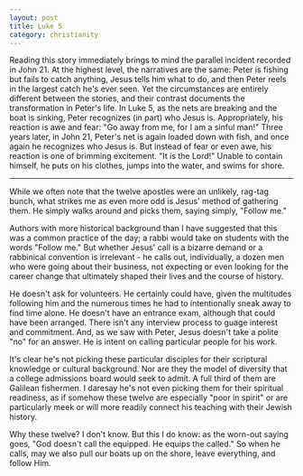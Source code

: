 ```yaml
---
layout: post
title: Luke 5
category: christianity
---
```


Reading this story immediately brings to mind the parallel incident recorded in John 21. At the highest level, the narratives are the same: Peter is fishing but fails to catch anything, Jesus tells him what to do, and then Peter reels in the largest catch he's ever seen.  Yet the circumstances are entirely different between the stories, and their contrast documents the transformation in Peter's life.  In Luke 5, as the nets are breaking and the boat is sinking, Peter recognizes (in part) who Jesus is.  Appropriately, his reaction is awe and fear: "Go away from me, for I am a sinful man!"
Three years later, in John 21, Peter's net is again loaded down with fish, and once again he recognizes who Jesus is.  But instead of fear or even awe, his reaction is one of brimming excitement.  "It is the Lord!"  Unable to contain himself, he puts on his clothes, jumps into the water, and swims for shore.

***

While we often note that the twelve apostles were an unlikely, rag-tag bunch, what strikes me as even more odd is Jesus' method of gathering them.  He simply walks around and picks them, saying simply, "Follow me."

Authors with more historical background than I have suggested that this was a common practice of the day; a rabbi would take on students with the words "Follow me."  But whether Jesus' call is a bizarre demand or a rabbinical convention is irrelevant - he calls out, individually, a dozen men who were going about their business, not expecting or even looking for the career change that ultimately shaped their lives and the course of history.

He doesn't ask for volunteers.  He certainly could have, given the multitudes following him and the numerous times he had to intentionally sneak away to find time alone.  He doesn't have an entrance exam, although that could have been arranged.  There isn't any interview process to guage interest and commitment.  And, as we saw with Peter, Jesus doesn't take a polite "no" for an answer.  He is intent on calling particular people for his work.

It's clear he's not picking these particular disciples for their scriptural knowledge or cultural background.  Nor are they the model of diversity that a college admissions board would seek to admit.  A full third of them are Galilean fishermen.  I daresay he's not even picking them for their spiritual readiness, as if somehow these twelve are especially "poor in spirit" or are particularly meek or will more readily connect his teaching with their Jewish history.

Why these twelve?  I don't know.  But this I do know: as the worn-out saying goes, "God doesn't call the equipped.  He equips the called."  So when he calls, may we also pull our boats up on the shore, leave everything, and follow Him.

